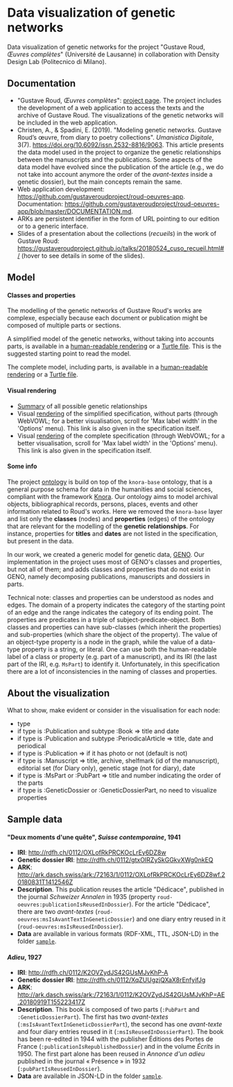 # Data visualization of genetic networks

Data visualization of genetic networks for the project "Gustave Roud, *Œuvres complètes*" (Université de Lausanne) in collaboration with Density Design Lab (Politecnico di Milano).

## Documentation
- "Gustave Roud, *Œuvres complètes*": [project page](https://www.unil.ch/clsr/home/menuinst/projets-de-recherche/gustave-roud-oeuvres-completes.html). The project includes the development of a web application to access the texts and the archive of Gustave Roud. The visualizations of the genetic networks will be included in the web application.
- Christen, A., & Spadini, E. (2019). "Modeling genetic networks. Gustave Roud’s œuvre, from diary to poetry collections". *Umanistica Digitale*, 3(7). https://doi.org/10.6092/issn.2532-8816/9063. This article presents the data model used in the project to organize the genetic relationships between the manuscripts and the publications. Some aspects of the data model have evolved since the publication of the article (e.g., we do not take into account anymore the order of the *avant-textes* inside a genetic dossier), but the main concepts remain the same.
- Web application development: https://github.com/gustaveroudproject/roud-oeuvres-app. Documentation: https://github.com/gustaveroudproject/roud-oeuvres-app/blob/master/DOCUMENTATION.md.
- ARKs are persistent identifier in the form of URL pointing to our edition or to a generic interface.
- Slides of a presentation about the collections (*recueils*) in the work of Gustave Roud: https://gustaveroudproject.github.io/talks/20180524_cuso_recueil.html#/ (hover to see details in some of the slides).


## Model

#### Classes and properties
The modelling of the genetic networks of Gustave Roud's works are complexe, especially because each document or publication might be composed of multiple parts or sections.

A simplified model of the genetic networks, without taking into accounts parts, is available in a [human-readable rendering](http://150.146.207.114/lode/extract?url=https%3A%2F%2Fraw.githubusercontent.com%2Fgustaveroudproject%2FgeneticNetworksDataViz%2Fmaster%2Fdoc%2FRoudGeneticsSpecificationWithoutParts.ttl&owlapi=true&lang=en) or a [Turtle file](doc/RoudGeneticsSpecificationWithoutParts.ttl). This is the suggested starting point to read the model.

The complete model, including parts, is available in a [human-readable rendering](http://150.146.207.114/lode/extract?url=https%3A%2F%2Fraw.githubusercontent.com%2Fgustaveroudproject%2FgeneticNetworksDataViz%2Fmaster%2Fdoc%2FRoudGeneticsSpecificationComplete.ttl&owlapi=true&lang=en) or a [Turtle file](doc/RoudGeneticsSpecificationComplete.ttl).

#### Visual rendering
- [Summary](doc/RoudGenetics.png) of all possible genetic relationships
- Visual [rendering](http://visualdataweb.de/webvowl/#opts=cd=240;filter_disjoint=false;mode_compact=true;mode_colorExt=false;#iri=https://raw.githubusercontent.com/gustaveroudproject/geneticNetworksDataViz/master/doc/RoudGeneticsSpecificationWithoutParts.ttl) of the simplified specification, without parts (through WebVOWL; for a better visualisation, scroll for 'Max label width' in the 'Options' menu). This link is also given in the specification itself.
- Visual [rendering](http://visualdataweb.de/webvowl/#opts=cd=240;filter_disjoint=false;mode_compact=true;mode_colorExt=false;#iri=https://raw.githubusercontent.com/gustaveroudproject/geneticNetworksDataViz/master/doc/RoudGeneticsSpecificationComplete.ttl) of the complete specification (through WebVOWL; for a better visualisation, scroll for 'Max label width' in the 'Options' menu). This link is also given in the specification itself.


#### Some info
The project [ontology](https://github.com/LaDHUL/oeuvres-roud) is build on top of the `knora-base` ontology, that is a general purpose schema for data in the humanities and social sciences, compliant with the framework [Knora](https://dsp.dasch.swiss/). Our ontology aims to model archival objects, bibliographical records, persons, places, events and other information related to Roud's works. Here we removed the `knora-base` layer and list only the **classes** (nodes) and **properties** (edges) of the ontology that are relevant for the modelling of the **genetic relationships**. For instance, properties for **titles** and **dates** are not listed in the specification, but present in the data.

In our work, we created a generic model for genetic data, [GENO](https://gen-o.github.io/). Our implementation in the project uses most of GENO's classes and properties, but not all of them; and adds classes and properties that do not exist in GENO, namely decomposing publications, manuscripts and dossiers in parts. 

Technical note: classes and properties can be understood as nodes and edges. The domain of a property indicates the category of the starting point of an edge and the range indicates the category of its ending point. The properties are predicates in a triple of subject-predicate-object. Both classes and properties can have sub-classes (which inherit the properties) and sub-properties (which share the object of the property). The value of an object-type property is a node in the graph, while the value of a data-type property is a string, or literal. One can use both the human-readable label of a class or property (e.g. part of a manuscript), and its IRI (the last part of the IRI, e.g. `MsPart`) to identify it. Unfortunately, in this specification there are a lot of inconsistencies in the naming of classes and properties. 


## About the visualization
What to show, make evident or consider in the visualisation for each node:
* type
* if type is :Publication and subtype :Book => title and date
* if type is :Publication and subtype :PeriodicalArticle => title, date and periodical
* if type is :Publication => if it has photo or not (default is not)
* if type is :Manuscript => title, archive, shelfmark (id of the manuscript), editorial set (for Diary only), genetic stage (not for diary), date
* if type is :MsPart or :PubPart => title and number indicating the order of the parts
* if type is :GeneticDossier or :GeneticDossierPart, no need to visualize properties


## Sample data

#### "Deux moments d'une quête", *Suisse contemporaine*, 1941
- **IRI**: <http://rdfh.ch/0112/OXLofRkPRCKOcLrEy6DZ8w>
- **Genetic dossier IRI**: <http://rdfh.ch/0112/gtxOIRZySkGGkvXWg0nkEQ>
- **ARK**: <http://ark.dasch.swiss/ark:/72163/1/0112/OXLofRkPRCKOcLrEy6DZ8wf.20180831T1412546Z>
- **Description**. This publication reuses the article "Dédicace", published in the journal *Schweizer Annalen* in 1935 (property `roud-oeuvres:publicationIsReusedInDossier`). For the article "Dédicace", there are two *avant-textes* (`roud-oeuvres:msIsAvantTextInGeneticDossier`) and one diary entry reused in it (`roud-oeuvres:msIsReusedInDossier`).
- **Data** are available in various formats (RDF-XML, TTL, JSON-LD) in the folder [`sample`](sample/DeuxMoments_SuisseContemporaine_1941).


#### *Adieu*, 1927
- **IRI**: <http://rdfh.ch/0112/K2OVZydJS42GUsMJvKhP-A>
- **Genetic dossier IRI**: <http://rdfh.ch/0112/XqZUUgzjQXaX8rEnfyifJg>
- **ARK**: <http://ark.dasch.swiss/ark:/72163/1/0112/K2OVZydJS42GUsMJvKhP=AE.20180919T155223417Z>
- **Description**. This book is composed of two parts (`:PubPart` and `:GeneticDossierPart`). The first has two *avant-textes* (`:msIsAvantTextInGeneticDossierPart`), the second has one *avant-texte* and four diary entries reused in it (`:msIsReusedInDossierPart`). The book has been re-edited in 1944 with the publisher Éditions des Portes de France (`:publicationIsRepublishedDossier`) and in the volume *Écrits* in 1950. The first part alone has been reused in *Annonce d'un adieu* published in the journal « Présence » in 1932 (`:pubPartIsReusedInDossier`).
- **Data** are available in JSON-LD in the folder [`sample`](sample/Adieu_1944).







